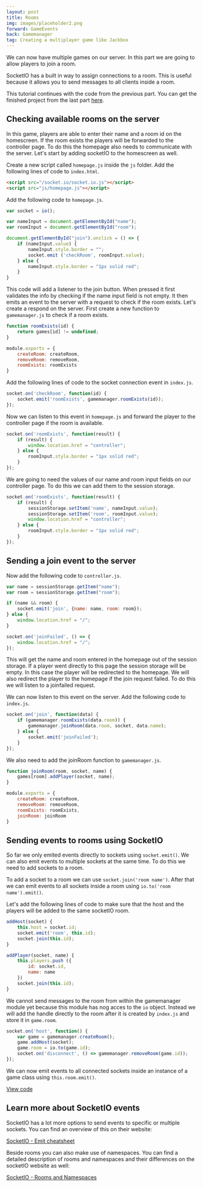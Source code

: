 ```yaml
---
layout: post
title: Rooms
img: images/placeholder2.png
forward: GameEvents
back: Gamemanager
tag: Creating a multiplayer game like Jackbox
---
```


We can now have multiple games on our server. In this part we are going to allow players to join a room.

SocketIO has a built in way to assign connections to a room. This is useful because it allows you to send messages to all clients inside a room.

This tutorial continues with the code from the previous part. You can get the finished project from the last part [here](https://github.com/RubenBimmel/MultiplayerGameTutorial/tree/master/04-Gamemanager).

## Checking available rooms on the server

In this game, players are able to enter their name and a room id on the homescreen. If the room exists the players will be forwarded to the controller page. To do this the homepage also needs to communicate with the server. Let's start by adding socketIO to the homescreen as well.

Create a new script called `homepage.js` inside the `js` folder. Add the following lines of code to `index.html`.

```html
<script src="/socket.io/socket.io.js"></script>
<script src="js/homepage.js"></script>
```

Add the following code to `homepage.js`.

```js
var socket = io();

var nameInput = document.getElementById("name");
var roomInput = document.getElementById("room");

document.getElementById("join").onclick = () => {
    if (nameInput.value) {
        nameInput.style.border = "";
        socket.emit ('checkRoom', roomInput.value);
    } else {
        nameInput.style.border = "1px solid red";
    }
}
```
This code will add a listener to the join button. When pressed it first validates the info by checking if the name input field is not empty. It then emits an event to the server with a request to check if the room exists. Let's create a respond on the server. First create a new function to `gamemanager.js` to check if a room exists.

```js
function roomExists(id) {
    return games[id] != undefined;
}

module.exports = {
    createRoom: createRoom,
    removeRoom: removeRoom,
    roomExists: roomExists
}
```

Add the following lines of code to the socket connection event in `index.js`.

```js
socket.on('checkRoom', function(id) {
    socket.emit('roomExists', gamemanager.roomExists(id));
});
```

Now we can listen to this event in `homepage.js` and forward the player to the controller page if the room is available.

```js
socket.on('roomExists', function(result) {
    if (result) {
        window.location.href = "controller";
    } else {
        roomInput.style.border = "1px solid red";
    }
});
```

We are going to need the values of our name and room input fields on our controller page. To do this we can add them to the session storage.

```js
socket.on('roomExists', function(result) {
    if (result) {
        sessionStorage.setItem('name', nameInput.value);
        sessionStorage.setItem('room', roomInput.value);
        window.location.href = "controller";
    } else {
        roomInput.style.border = "1px solid red";
    }
});
```

## Sending a join event to the server
Now add the following code to `controller.js`.

```js
var name = sessionStorage.getItem("name");
var room = sessionStorage.getItem("room");

if (name && room) {
    socket.emit('join', {name: name, room: room});
} else {
    window.location.href = "/";
}

socket.on('joinFailed', () => {
    window.location.href = "/";
});
```

This will get the name and room entered in the homepage out of the session storage. If a player went directly to this page the session storage will be empty. In this case the player will be redirected to the homepage. We will also redirect the player to the homepage if the join request failed. To do this we will listen to a joinfailed request.

We can now listen to this event on the server. Add the following code to `index.js`.

```js
socket.on('join', function(data) {
    if (gamemanager.roomExists(data.room)) {
        gamemanager.joinRoom(data.room, socket, data.name);
    } else {
        socket.emit('joinFailed');
    }
});
```

We also need to add the joinRoom function to `gamemanager.js`.
```js
function joinRoom(room, socket, name) {
    games[room].addPlayer(socket, name);
}

module.exports = {
    createRoom: createRoom,
    removeRoom: removeRoom,
    roomExists: roomExists,
    joinRoom: joinRoom
}
```

## Sending events to rooms using SocketIO

So far we only emited events directly to sockets using `socket.emit()`. We can also emit events to multiple sockets at the same time. To do this we need to add sockets to a room.

To add a socket to a room we can use `socket.join('room name')`. After that we can emit events to all sockets inside a room using `io.to('room name').emit()`.

Let's add the following lines of code to make sure that the host and the players will be added to the same socketIO room.

```js
addHost(socket) {
    this.host = socket.id;
    socket.emit('room', this.id);
    socket.join(this.id);
}

addPlayer(socket, name) {
    this.players.push ({
        id: socket.id,
        name: name
    })
    socket.join(this.id);
}
```

We cannot send messages to the room from within the gamemanager module yet because this module has nog acces to the `io` object. Instead we will add the handle directly to the room after it is created by `index.js` and store it in `game.room`.

```js
socket.on('host', function() {
    var game = gamemanager.createRoom();
    game.addHost(socket);
    game.room = io.to(game.id);
    socket.on('disconnect', () => gamemanager.removeRoom(game.id));
});
```

We can now emit events to all connected sockets inside an instance of a game class using `this.room.emit()`.

[View code](https://github.com/RubenBimmel/MultiplayerGameTutorial/tree/master/05-Rooms)

## Learn more about SocketIO events

SocketIO has a lot more options to send events to specific or multiple sockets. You can find an overview of this on their website:

[SocketIO - Emit cheatsheet](https://socket.io/docs/emit-cheatsheet/)

Beside rooms you can also make use of namespaces. You can find a detailed description of rooms and namespaces and their differences on the socketIO website as well:

[SocketIO - Rooms and Namespaces](https://socket.io/docs/rooms-and-namespaces/)